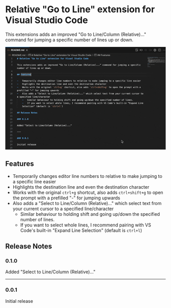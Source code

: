 # Relative "Go to Line" extension for Visual Studio Code

This extensions adds an improved "Go to Line/Column (Relative)..." command for jumping a specific number of lines up or down.

![Alt text](images/showcase.gif)

## Features

-   Temporarily changes editor line numbers to relative to make jumping to a specific line easier
-   Highlights the destination line and even the destination character
-   Works with the original `ctrl+g` shortcut, also adds `ctrl+shift+g` to open the prompt with a prefilled "-" for jumping upwards
-   Also adds a "Select to Line/Column (Relative)..." which select text from your current cursor to a specified line/character
    -   Similar behaviour to holding shift and going up/down the specified number of lines.
    -   If you want to select whole lines, I recommend pairing with VS Code's built-in "Expand Line Selection" (default is `ctrl+l`)

## Release Notes

### 0.1.0

Added "Select to Line/Column (Relative)..."

---

### 0.0.1

Initial release
